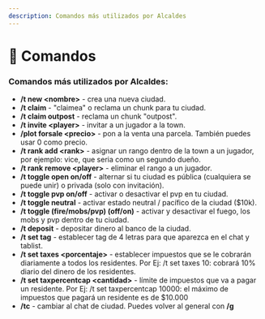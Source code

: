 ```yaml
---
description: Comandos más utilizados por Alcaldes
---
```


# 🧭 Comandos

### Comandos más utilizados por Alcaldes:

* **/t new \<nombre>** - crea una nueva ciudad.&#x20;
* **/t claim** - "claimea" o reclama un chunk para tu ciudad.&#x20;
* **/t claim outpost** - reclama un chunk "outpost".&#x20;
* **/t invite \<player>** - invitar a un jugador a la town.&#x20;
* **/plot forsale \<precio>** - pon a la venta una parcela. También puedes usar 0 como precio.&#x20;
* **/t rank add \<rank>** - asignar un rango dentro de la town a un jugador, por ejemplo: vice, que seria como un segundo dueño.&#x20;
* **/t rank remove \<player>** - eliminar el rango a un jugador.&#x20;
* **/t toggle open on/off** - alternar si tu ciudad es pública (cualquiera se puede unir) o privada (solo con invitación).&#x20;
* **/t toggle pvp on/off** - activar o desactivar el pvp en tu ciudad.
* **/t toggle neutral** - activar estado neutral / pacífico de la ciudad ($10k).&#x20;
* **/t toggle (fire/mobs/pvp) (off/on)** - activar y desactivar el fuego, los mobs y pvp dentro de tu ciudad.&#x20;
* **/t deposit** - depositar dinero al banco de la ciudad.&#x20;
* **/t set tag** - establecer tag de 4 letras para que aparezca en el chat y tablist.&#x20;
* **/t set taxes \<porcentaje>** - establecer impuestos que se le cobrarán diariamente a todos los residentes. Por Ej: /t set taxes 10: cobrará 10% diario del dinero de los residentes.
* **/t set taxpercentcap \<cantidad>** - límite de impuestos que va a pagar un residente. Por Ej: /t set taxpercentcap 10000: el máximo de impuestos que pagará un residente es de $10.000
* **/tc** - cambiar al chat de ciudad. Puedes volver al general con **/g**

